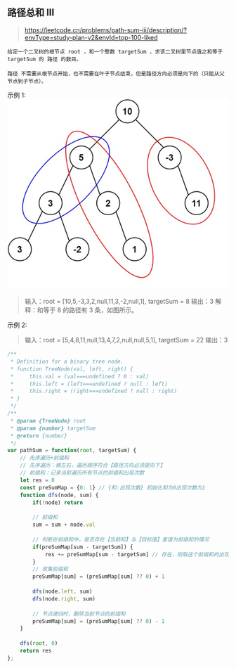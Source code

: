 ## 路径总和 III
> https://leetcode.cn/problems/path-sum-iii/description/?envType=study-plan-v2&envId=top-100-liked

```
给定一个二叉树的根节点 root ，和一个整数 targetSum ，求该二叉树里节点值之和等于 targetSum 的 路径 的数目。

路径 不需要从根节点开始，也不需要在叶子节点结束，但是路径方向必须是向下的（只能从父节点到子节点）。
```

示例 1:
![alt text](image-5.png)
> 输入：root = [10,5,-3,3,2,null,11,3,-2,null,1], targetSum = 8
输出：3
解释：和等于 8 的路径有 3 条，如图所示。

示例 2:
> 输入：root = [5,4,8,11,null,13,4,7,2,null,null,5,1], targetSum = 22
输出：3



```javascript
/**
 * Definition for a binary tree node.
 * function TreeNode(val, left, right) {
 *     this.val = (val===undefined ? 0 : val)
 *     this.left = (left===undefined ? null : left)
 *     this.right = (right===undefined ? null : right)
 * }
 */
/**
 * @param {TreeNode} root
 * @param {number} targetSum
 * @return {number}
 */
var pathSum = function(root, targetSum) {
    // 先序遍历+前缀和
    // 先序遍历：根左右，遍历顺序符合【路径方向必须是向下】
    // 前缀和：记录当前遍历所有节点的前缀和出现次数
    let res = 0
    const preSumMap = {0: 1} // {和:出现次数} 初始化和为0出现次数为1
    function dfs(node, sum) {
        if(!node) return

        // 前缀和
        sum = sum + node.val

        // 判断在前缀和中，是否存在【当前和】与【目标值】差值为前缀和的情况
        if(preSumMap[sum - targetSum]) {
            res += preSumMap[sum - targetSum] // 存在，则取这个前缀和的出现次数
        } 
        // 收集前缀和
        preSumMap[sum] = (preSumMap[sum] ?? 0) + 1
        
        dfs(node.left, sum)
        dfs(node.right, sum)

        // 节点递归时，删除当前节点的前缀和
        preSumMap[sum] = (preSumMap[sum] ?? 0) - 1
    }

    dfs(root, 0)
    return res
};
```